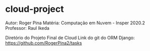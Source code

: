 # cloud-project

Autor: Roger Pina
Matéria: Computação em Nuvem - Insper 2020.2
Professor: Raul Ikeda

Diretório do Projeto Final de Cloud
Link do git do ORM Django: https://github.com/RogerPina2/tasks
